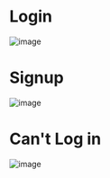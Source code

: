 # Login
![image](https://github.com/deverays/account-process/assets/129968185/3b24d79a-efca-46ee-9fc2-23673786d249)
# Signup
![image](https://github.com/deverays/account-process/assets/129968185/ba56bff1-9897-456d-a0a2-ce531ac104b1)
# Can't Log in
![image](https://github.com/deverays/account-process/assets/129968185/49dc0f8f-6321-4e55-a555-4747896d3fe8)
